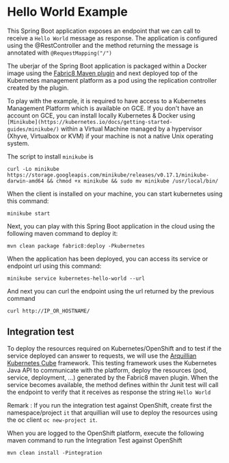 # Hello World Example

This Spring Boot application exposes an endpoint that we can call to receive a `Hello World` message as response. The application is configured using the 
@RestController and the method returning the message is annotated with `@RequestMapping("/")` 

The uberjar of the Spring Boot application is packaged within a Docker image using the [Fabric8 Maven plugin](maven.fabric8.io) and next deployed top of the Kubernetes management platform as a pod 
using the replication controller created by the plugin.

To play with the example, it is required to have access to a Kubernetes Management Platform which is available on GCE. If you don't have an account on GCE,
you can install locally Kubernetes & Docker using `[Minikube](https://kubernetes.io/docs/getting-started-guides/minikube/)` within a Virtual Machine
managed by a hypervisor (Xhyve, Virtualbox or KVM) if your machine is not a native Unix operating system.

The script to install `minikube` is 
```
curl -Lo minikube https://storage.googleapis.com/minikube/releases/v0.17.1/minikube-darwin-amd64 && chmod +x minikube && sudo mv minikube /usr/local/bin/
```
  
When the client is installed on your machine, you can start kubernetes using this command:
```
minikube start
```

Next, you can play with this Spring Boot application in the cloud using the following maven command to deploy it:
```
mvn clean package fabric8:deploy -Pkubernetes
```  
   
When the application has been deployed, you can access its service or endpoint url using this command:
```   
minikube service kubernetes-hello-world --url
```
  
And next you can curl the endpoint using the url returned by the previous command

``` 
curl http://IP_OR_HOSTNAME/
```
     
## Integration test

To deploy the resources required on Kubernetes/OpenShift and to test if the service deployed can answer to requests, we will use the [Arquillian Kubernetes Cube](https://github.com/arquillian/arquillian-cube/blob/master/docs/kubernetes.adoc) framework. 
This testing framework uses the Kubernetes Java API to communicate with the platform, deploy the resources (pod, service, deployment, ...) generated by the Fabric8 maven plugin.
When the service becomes available, the method defines within thr Junit test will call the endpoint to verify that it receives as response the string
`Hello World`

Remark : If you run the integration test against OpenShift, create first the namespace/project `it` that arquillian will use to deploy the resources using the oc client 
`oc new-project it`.

When you are logged to the OpenShift platform, execute the following maven command to run the Integration Test against OpenShift   

``` 
mvn clean install -Pintegration
```
